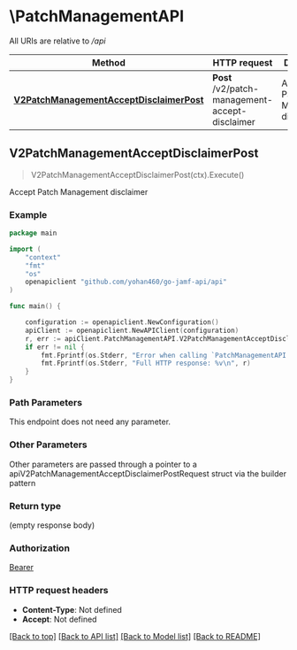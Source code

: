 # \PatchManagementAPI

All URIs are relative to */api*

Method | HTTP request | Description
------------- | ------------- | -------------
[**V2PatchManagementAcceptDisclaimerPost**](PatchManagementAPI.md#V2PatchManagementAcceptDisclaimerPost) | **Post** /v2/patch-management-accept-disclaimer | Accept Patch Management disclaimer 



## V2PatchManagementAcceptDisclaimerPost

> V2PatchManagementAcceptDisclaimerPost(ctx).Execute()

Accept Patch Management disclaimer 



### Example

```go
package main

import (
	"context"
	"fmt"
	"os"
	openapiclient "github.com/yohan460/go-jamf-api/api"
)

func main() {

	configuration := openapiclient.NewConfiguration()
	apiClient := openapiclient.NewAPIClient(configuration)
	r, err := apiClient.PatchManagementAPI.V2PatchManagementAcceptDisclaimerPost(context.Background()).Execute()
	if err != nil {
		fmt.Fprintf(os.Stderr, "Error when calling `PatchManagementAPI.V2PatchManagementAcceptDisclaimerPost``: %v\n", err)
		fmt.Fprintf(os.Stderr, "Full HTTP response: %v\n", r)
	}
}
```

### Path Parameters

This endpoint does not need any parameter.

### Other Parameters

Other parameters are passed through a pointer to a apiV2PatchManagementAcceptDisclaimerPostRequest struct via the builder pattern


### Return type

 (empty response body)

### Authorization

[Bearer](../README.md#Bearer)

### HTTP request headers

- **Content-Type**: Not defined
- **Accept**: Not defined

[[Back to top]](#) [[Back to API list]](../README.md#documentation-for-api-endpoints)
[[Back to Model list]](../README.md#documentation-for-models)
[[Back to README]](../README.md)

